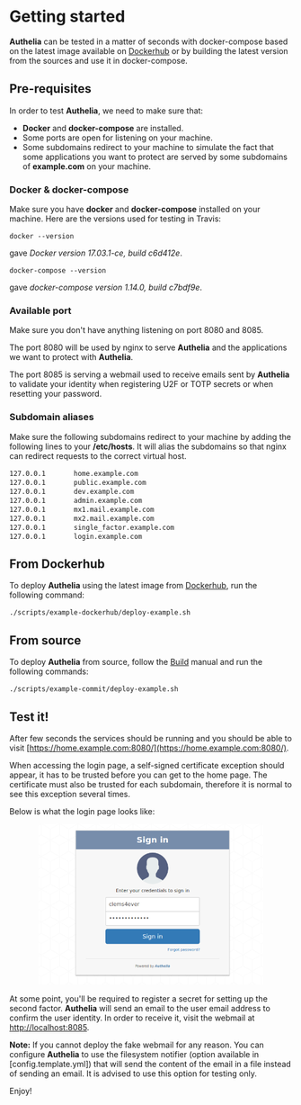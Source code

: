 # Getting started

**Authelia** can be tested in a matter of seconds with docker-compose based
on the latest image available on [Dockerhub] or by building the latest version
from the sources and use it in docker-compose.

## Pre-requisites

In order to test **Authelia**, we need to make sure that:
- **Docker** and **docker-compose** are installed.
- Some ports are open for listening on your machine.
- Some subdomains redirect to your machine to simulate the fact that some
applications you want to protect are served by some subdomains of
**example.com** on your machine.

### Docker & docker-compose

Make sure you have **docker** and **docker-compose** installed on your
machine.
Here are the versions used for testing in Travis:

    docker --version

gave *Docker version 17.03.1-ce, build c6d412e*.

    docker-compose --version

gave *docker-compose version 1.14.0, build c7bdf9e*.

### Available port

Make sure you don't have anything listening on port 8080 and 8085.

The port 8080 will be used by nginx to serve **Authelia** and the applications
we want to protect with **Authelia**.

The port 8085 is serving a webmail used to receive emails sent by **Authelia**
to validate your identity when registering U2F or TOTP secrets or when
resetting your password.

### Subdomain aliases

Make sure the following subdomains redirect to your machine by adding the
following lines to your **/etc/hosts**. It will alias the subdomains so that
nginx can redirect requests to the correct virtual host.

    127.0.0.1       home.example.com
    127.0.0.1       public.example.com
    127.0.0.1       dev.example.com
    127.0.0.1       admin.example.com
    127.0.0.1       mx1.mail.example.com
    127.0.0.1       mx2.mail.example.com
    127.0.0.1       single_factor.example.com
    127.0.0.1       login.example.com

## From Dockerhub

To deploy **Authelia** using the latest image from [Dockerhub], run the
following command:

    ./scripts/example-dockerhub/deploy-example.sh

## From source

To deploy **Authelia** from source, follow the [Build] manual and run the
following commands:

    ./scripts/example-commit/deploy-example.sh

## Test it!

After few seconds the services should be running and you should be able to
visit [https://home.example.com:8080/](https://home.example.com:8080/).

When accessing the login page, a self-signed certificate exception should
appear, it has to be trusted before you can get to the home page.
The certificate must also be trusted for each subdomain, therefore it is
normal to see this exception several times.

Below is what the login page looks like:

<p align="center">
  <img src="../images/first_factor.png" width="400">
</p>

At some point, you'll be required to register a secret for setting up
the second factor. **Authelia** will send an email to the user email
address to confirm the user identity. In order to receive it, visit the
webmail at [http://localhost:8085](http://localhost:8085).

**Note:** If you cannot deploy the fake webmail for any reason. You can
configure **Authelia** to use the filesystem notifier (option available
in [config.template.yml]) that will send the content of the email in a
file instead of sending an email. It is advised to use this option
for testing only.

Enjoy!

[DockerHub]: https://hub.docker.com/r/clems4ever/authelia/
[Build]: ./docs/build.md
